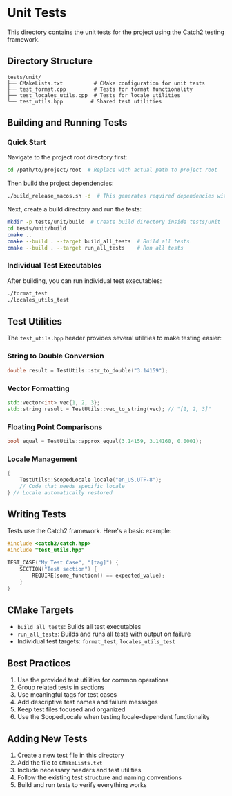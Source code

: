 # Unit Tests

This directory contains the unit tests for the project using the Catch2 testing framework.

## Directory Structure

```
tests/unit/
├── CMakeLists.txt          # CMake configuration for unit tests
├── test_format.cpp         # Tests for format functionality
├── test_locales_utils.cpp  # Tests for locale utilities
└── test_utils.hpp         # Shared test utilities
```

## Building and Running Tests

### Quick Start

Navigate to the project root directory first:
```bash
cd /path/to/project/root  # Replace with actual path to project root
```

Then build the project dependencies:
```bash
./build_release_macos.sh -d  # This generates required dependencies without building the main project
```

Next, create a build directory and run the tests:
```bash
mkdir -p tests/unit/build  # Create build directory inside tests/unit
cd tests/unit/build
cmake ..
cmake --build . --target build_all_tests  # Build all tests
cmake --build . --target run_all_tests    # Run all tests
```

### Individual Test Executables

After building, you can run individual test executables:
```bash
./format_test
./locales_utils_test
```

## Test Utilities

The `test_utils.hpp` header provides several utilities to make testing easier:

### String to Double Conversion
```cpp
double result = TestUtils::str_to_double("3.14159");
```

### Vector Formatting
```cpp
std::vector<int> vec{1, 2, 3};
std::string result = TestUtils::vec_to_string(vec); // "[1, 2, 3]"
```

### Floating Point Comparisons
```cpp
bool equal = TestUtils::approx_equal(3.14159, 3.14160, 0.0001);
```

### Locale Management
```cpp
{
    TestUtils::ScopedLocale locale("en_US.UTF-8");
    // Code that needs specific locale
} // Locale automatically restored
```

## Writing Tests

Tests use the Catch2 framework. Here's a basic example:

```cpp
#include <catch2/catch.hpp>
#include "test_utils.hpp"

TEST_CASE("My Test Case", "[tag]") {
    SECTION("Test section") {
        REQUIRE(some_function() == expected_value);
    }
}
```

## CMake Targets

- `build_all_tests`: Builds all test executables
- `run_all_tests`: Builds and runs all tests with output on failure
- Individual test targets: `format_test`, `locales_utils_test`

## Best Practices

1. Use the provided test utilities for common operations
2. Group related tests in sections
3. Use meaningful tags for test cases
4. Add descriptive test names and failure messages
5. Keep test files focused and organized
6. Use the ScopedLocale when testing locale-dependent functionality

## Adding New Tests

1. Create a new test file in this directory
2. Add the file to `CMakeLists.txt`
3. Include necessary headers and test utilities
4. Follow the existing test structure and naming conventions
5. Build and run tests to verify everything works